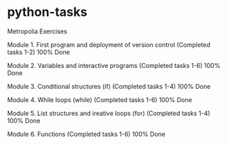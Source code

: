 # python-tasks
Metropolia Exercises

Module 1. First program and deployment of version control (Completed tasks 1-2) 100% Done

Module 2. Variables and interactive programs (Completed tasks 1-6) 100% Done

Module 3. Conditional structures (if) (Completed tasks 1-4) 100% Done

Module 4. While loops (while) (Completed tasks 1-6) 100% Done

Module 5. List structures and ireative loops (for) (Completed tasks 1-4) 100% Done

Module 6. Functions (Completed tasks 1-6) 100% Done
